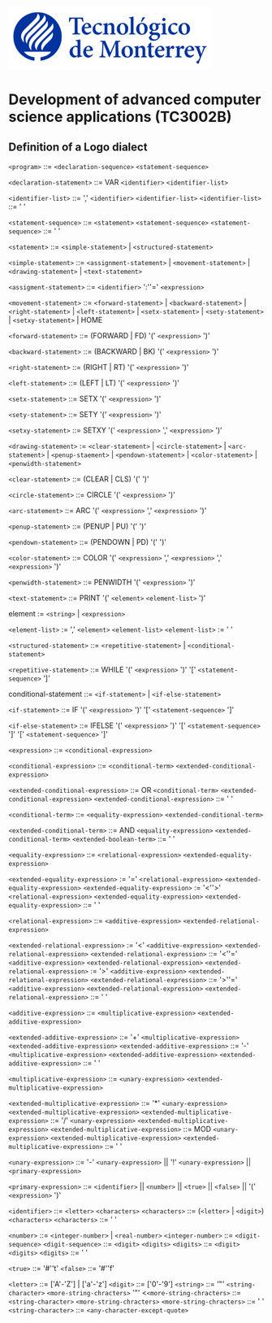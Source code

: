 ![Tec de Monterrey](../images/logotecmty.png)

# Development of advanced computer science applications (TC3002B)

## Definition of a Logo dialect

`<program>` ::=
	`<declaration-sequence>`
	`<statement-sequence>`

`<declaration-statement>` ::=
  VAR `<identifier>` `<identifier-list>`

`<identifier-list>` ::= ',' `<identifier>` `<identifier-list>`
`<identifier-list>` ::= ' '

`<statement-sequence>` ::= `<statement>` `<statement-sequence>`
`<statement-sequence>` ::= ' '

`<statement>` ::=
  `<simple-statement>` |
  `<structured-statement>`

`<simple-statement>` ::=
  `<assignment-statement>` |
  `<movement-statement>` |
  `<drawing-statement>` |
  `<text-statement>`

`<assigment-statement>` ::= `<identifier>` ':''=' `<expression>`

`<movement-statement>` ::=
      `<forward-statement>` |
      `<backward-statement>` |
      `<right-statement>` |
      `<left-statement>` |
      `<setx-statement>` |
      `<sety-statement>` |
      `<setxy-statement>` |
      HOME

`<forward-statement>` ::=  (FORWARD | FD) '(' `<expression>` ')'

`<backward-statement>` ::= (BACKWARD | BK) '(' `<expression>` ')'

`<right-statement>` ::= (RIGHT | RT) '(' `<expression>` ')'

`<left-statement>` ::= (LEFT | LT) '(' `<expression>` ')'

`<setx-statement>` ::= SETX '(' `<expression>` ')'

`<sety-statement>` ::= SETY '(' `<expression>` ')'

`<setxy-statement>` ::= SETXY '(' `<expression>` ',' `<expression>` ')'

`<drawing-statement>` :=
  `<clear-statement>` |
  `<circle-statement>` |
  `<arc-statement>` |
  `<penup-staement>` |
  `<pendown-statement>` |
  `<color-statement>` |
  `<penwidth-statement>`

`<clear-statement>` ::= (CLEAR | CLS) '(' ')'

`<circle-statement>` ::= CIRCLE '(' `<expression>` ')'

`<arc-statement>` ::= ARC '(' `<expression>` ',' `<expression>` ')'

`<penup-statement>` ::= (PENUP | PU) '(' ')'

`<pendown-statement>` ::= (PENDOWN | PD) '(' ')'

`<color-statement>` ::= COLOR '(' `<expression>` ',' `<expression>` ',' `<expression>` ')'

`<penwidth-statement>` ::= PENWIDTH '(' `<expression>` ')'

`<text-statement>` ::= PRINT '(' `<element>` `<element-list>` ')'

element := `<string>` | `<expression>`

`<element-list>` := ',' `<element>` `<element-list>`
`<element-list>` := ' '

`<structured-statement>` ::=
  `<repetitive-statement>` |
  `<conditional-statement>`

`<repetitive-statement>` ::=
  WHILE '(' `<expression>` ')'  '[' `<statement-sequence>` ']'

conditional-statement ::=
  `<if-statement>` |
  `<if-else-statement>`

`<if-statement>` ::=
  IF '(' `<expression>` ')' '[' `<statement-sequence>` ']'

`<if-else-statement>` ::=
  IFELSE '(' `<expression>` ')' '[' `<statement-sequence>` ']' '[' `<statement-sequence>` ']'

`<expression>` ::= `<conditional-expression>`

`<conditional-expression>` ::=
	`<conditional-term>` `<extended-conditional-expression>`

`<extended-conditional-expression>` ::=
	OR `<conditional-term>` `<extended-conditional-expression>`
`<extended-conditional-expression>` ::= ' '

`<conditional-term>` ::=
	`<equality-expression>` `<extended-conditional-term>`

`<extended-conditional-term>` ::=
	AND `<equality-expression>` `<extended-conditional-term>`
`<extended-boolean-term>` ::= ' '

`<equality-expression>` ::=
	`<relational-expression>` `<extended-equality-expression>`

`<extended-equality-expression>` :=
	'=' `<relational-expression>` `<extended-equality-expression>`
`<extended-equality-expression>` :=
	'<''>' `<relational-expression>` `<extended-equality-expression>`
`<extended-equality-expression>` ::= ' '

`<relational-expression>` ::=
	`<additive-expression>` `<extended-relational-expression>`

`<extended-relational-expression>` :=
	'<' `<additive-expression>` `<extended-relational-expression>`
`<extended-relational-expression>` ::=
	'<''=' `<additive-expression>` `<extended-relational-expression>`
`<extended-relational-expression>` :=
	'>' `<additive-expression>` `<extended-relational-expression>`
`<extended-relational-expression>` ::=
	'>''=' `<additive-expression>` `<extended-relational-expression>`
`<extended-relational-expression>` ::= ' '

`<additive-expression>` ::=
	`<multiplicative-expression>` `<extended-additive-expression>`

`<extended-additive-expression>` ::=
	'+'  `<multiplicative-expression>` `<extended-additive-expression>`
`<extended-additive-expression>` ::=
	'-'  `<multiplicative-expression>` `<extended-additive-expression>`
`<extended-additive-expression>` ::= ' '

`<multiplicative-expression>` ::=
	`<unary-expression>` `<extended-multiplicative-expression>`

`<extended-multiplicative-expression>` ::=
	'*' `<unary-expression>` `<extended-multiplicative-expression>`
`<extended-multiplicative-expression>` ::=
	'/' `<unary-expression>` `<extended-multiplicative-expression>`
`<extended-multiplicative-expression>` ::=
	MOD `<unary-expression>` `<extended-multiplicative-expression>`
`<extended-multiplicative-expression>` ::= ' '

`<unary-expression>` ::=
	'-' `<unary-expression>` ||
	'!' `<unary-expression>` ||
	`<primary-expression>`

`<primary-expression>` ::=
	`<identifier>` ||
	`<number>` ||
	`<true>`	||
	`<false>` ||
	'(' `<expression>` ')'

`<identifier>` ::= `<letter>` `<characters>`
`<characters>` ::= (`<letter>` | `<digit>`) `<characters>`
`<characters>` ::= ' '

`<number>` ::= `<integer-number>` | `<real-number>`
`<integer-number>` ::= `<digit-sequence>`
`<digit-sequence>` ::= `<digit>` `<digits>`
`<digits>` ::= `<digit>` `<digits>`
`<digits>` ::= ' '

`<true>` ::= '#''t'
`<false>` ::= '#''f'

`<letter>` ::= ['A'-'Z'] | ['a'-'z']
`<digit>` ::= ['0'-'9']
`<string>` ::= '"' `<string-character>` `<more-string-chracters>` '"'
<`<more-string-chracters>` ::= `<string-character>` `<more-string-chracters>`
`<more-string-chracters>` ::= ' '
`<string-character>` ::= `<any-character-except-quote>`
